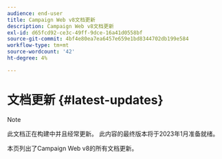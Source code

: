 ```yaml
---
audience: end-user
title: Campaign Web v8文档更新
description: Campaign Web v8文档更新
exl-id: d65fcd92-ce3c-49ff-9dce-16a41d0558bf
source-git-commit: 4bf4e80ea7ea6457e659e1bd8344702db199e584
workflow-type: tm+mt
source-wordcount: '42'
ht-degree: 4%

---
```


# 文档更新 {#latest-updates}

>[!NOTE]
>
>此文档正在构建中并且经常更新。 此内容的最终版本将于2023年1月准备就绪。

本页列出了Campaign Web v8的所有文档更新。
